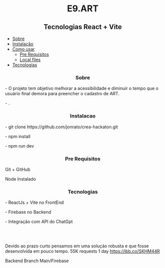 
<h1 align="center">  E9.ART  </h1>

<h2 align="center">
Tecnologias React + Vite
</h2>



<!--ts-->
   * [Sobre](#Sobre)
   * [Instalação](#instalacao)
   * [Como usar](#como-usar)
      * [Pre Requisitos](#pre-requisitos)
      * [Local files](#local-files)
   * [Tecnologias](#tecnologias)
     
<!--te-->

<h3 align="center">Sobre</h3>

<p align=""> - O projeto tem objetivo melhorar a acessibilidade e diminuir o tempo que o usuário final demora para preencher o cadastro de ART. </p>
<p align=""> - . </p>


<h3 align="center">Instalacao</h3>

<p align=""> - git clone https://github.com/jonrato/crea-hackaton.git  </p>
<p align=""> - npm install </p>
<p align=""> - npm run dev </p>

<h3 align="center">Pre Requisitos</h3>

<p align=""> Git + GitHub
<p align=""> Node Instalado


<h3 align="center">Tecnologias </h3>

<p align="">  - ReactJs + Vite no FrontEnd</p>
<p align="">  - Firebase no Backend 
<p> - Integração com API do ChatGpt</p>


<br></br>

 Devido ao prazo curto pensamos em uma solução robusta e que fosse desenvolvida em pouco tempo.
 55K requests 1 day
https://ibb.co/SKHM44R

Backend Branch Main/Firebase
